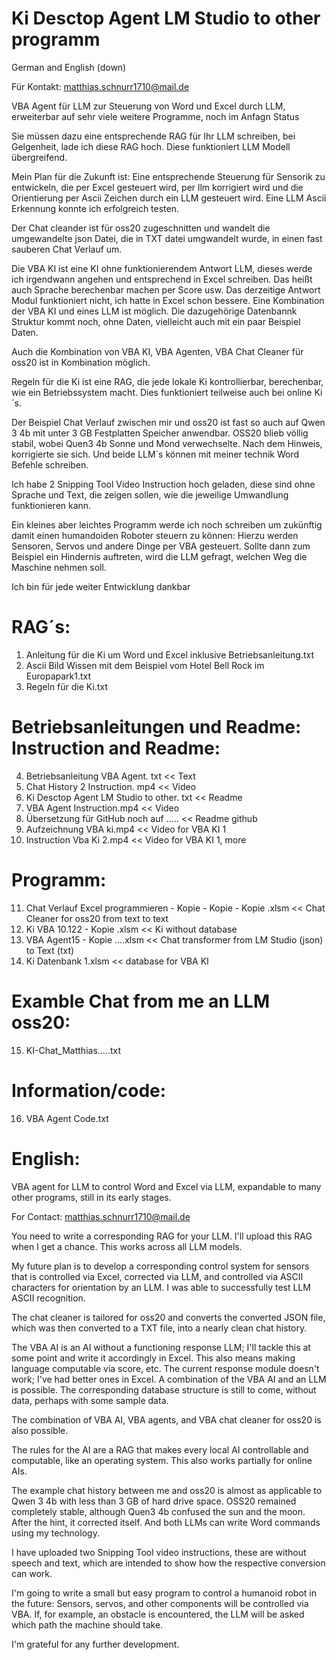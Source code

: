 # Ki Desctop Agent LM Studio to other programm

German and English (down)

Für Kontakt: matthias.schnurr1710@mail.de

VBA Agent für LLM zur Steuerung von Word und Excel durch LLM, erweiterbar auf sehr viele weitere Programme, noch im Anfagn Status

Sie müssen dazu eine entsprechende RAG für Ihr LLM schreiben, bei Gelgenheit, lade ich diese RAG hoch. Diese funktioniert LLM Modell übergreifend.

Mein Plan für die Zukunft ist: Eine entsprechende Steuerung für Sensorik zu entwickeln, die per Excel gesteuert wird, per llm korrigiert wird und die Orientierung per Ascii Zeichen durch ein LLM gesteuert wird. Eine LLM Ascii Erkennung konnte ich erfolgreich testen.

Der Chat cleander ist für oss20 zugeschnitten und wandelt die umgewandelte json Datei, die in TXT datei umgwandelt wurde, in einen fast sauberen Chat Verlauf um.

Die VBA KI ist eine KI ohne funktionierendem Antwort LLM, dieses werde ich irgendwann angehen und entsprechend in Excel schreiben. Das heißt auch Sprache berechenbar machen per Score usw. Das derzeitige Antwort Modul funktioniert nicht, ich hatte in Excel schon bessere. Eine Kombination der VBA KI und eines LLM ist möglich. Die dazugehörige Datenbannk Struktur kommt noch, ohne Daten, vielleicht auch mit ein paar Beispiel Daten.

Auch die Kombination von VBA KI, VBA Agenten, VBA Chat Cleaner für oss20 ist in Kombination möglich.

Regeln für die Ki ist eine RAG, die jede lokale Ki kontrollierbar, berechenbar, wie ein Betriebssystem macht. Dies funktioniert teilweise auch bei online Ki´s.

Der Beispiel Chat Verlauf zwischen mir und oss20 ist fast so auch auf Qwen 3 4b mit unter 3 GB Festplatten Speicher anwendbar. OSS20 blieb völlig stabil, wobei Quen3 4b Sonne und Mond verwechselte. Nach dem Hinweis, korrigierte sie sich. Und beide LLM´s können mit meiner technik Word Befehle schreiben.

Ich habe 2 Snipping Tool Video Instruction hoch geladen, diese sind ohne Sprache und Text, die zeigen sollen, wie die jeweilige Umwandlung funktionieren kann.

Ein kleines aber leichtes Programm werde ich noch schreiben um zukünftig damit einen humandoiden Roboter steuern zu können:
Hierzu werden Sensoren, Servos und andere Dinge per VBA gesteuert. Sollte dann zum Beispiel ein Hindernis auftreten, wird die LLM gefragt, welchen Weg die Maschine nehmen soll.

Ich bin für jede weiter Entwicklung dankbar


RAG´s:
======
1. Anleitung für die Ki um Word und Excel inklusive Betriebsanleitung.txt
2. Ascii Bild Wissen mit dem Beispiel vom Hotel Bell Rock im Europapark1.txt
3. Regeln für die Ki.txt



Betriebsanleitungen und Readme: Instruction and Readme:
=======================================================
4. Betriebsanleitung VBA Agent. txt           << Text
5. Chat History 2 Instruction. mp4            << Video
6. Ki Desctop Agent LM Studio to other. txt   << Readme
7. VBA Agent Instruction.mp4                  << Video
8. Übersetzung für GitHub noch auf …..        << Readme github
9. Aufzeichnung VBA ki.mp4                    << Video for VBA KI 1
10. Instruction Vba Ki 2.mp4                  << Video for VBA KI 1, more 



Programm:
=========
11. Chat Verlauf Excel programmieren - Kopie - Kopie - Kopie .xlsm       << Chat Cleaner for oss20 from text to text
12. Ki VBA 10.122 - Kopie .xlsm                                          << Ki without database
13. VBA Agent15 - Kopie ….xlsm                                           << Chat transformer from LM Studio (json) to Text (txt)
14. Ki Datenbank 1.xlsm                                                  << database for VBA KI



Examble Chat from me an LLM oss20:
==================================
15. KI-Chat_Matthias…..txt


Information/code:
=================
16. VBA Agent Code.txt



English:
========
VBA agent for LLM to control Word and Excel via LLM, expandable to many other programs, still in its early stages.

For Contact: matthias.schnurr1710@mail.de

You need to write a corresponding RAG for your LLM. I'll upload this RAG when I get a chance. This works across all LLM models.

My future plan is to develop a corresponding control system for sensors that is controlled via Excel, corrected via LLM, and controlled via ASCII characters for orientation by an LLM. I was able to successfully test LLM ASCII recognition.

The chat cleaner is tailored for oss20 and converts the converted JSON file, which was then converted to a TXT file, into a nearly clean chat history.

The VBA AI is an AI without a functioning response LLM; I'll tackle this at some point and write it accordingly in Excel. This also means making language computable via score, etc. The current response module doesn't work; I've had better ones in Excel. A combination of the VBA AI and an LLM is possible. The corresponding database structure is still to come, without data, perhaps with some sample data.

The combination of VBA AI, VBA agents, and VBA chat cleaner for oss20 is also possible.

The rules for the AI ​​are a RAG that makes every local AI controllable and computable, like an operating system. This also works partially for online AIs.

The example chat history between me and oss20 is almost as applicable to Qwen 3 4b with less than 3 GB of hard drive space. OSS20 remained completely stable, although Quen3 4b confused the sun and the moon. After the hint, it corrected itself. And both LLMs can write Word commands using my technology.

I have uploaded two Snipping Tool video instructions, these are without speech and text, which are intended to show how the respective conversion can work.

I'm going to write a small but easy program to control a humanoid robot in the future:
Sensors, servos, and other components will be controlled via VBA. If, for example, an obstacle is encountered, the LLM will be asked which path the machine should take.

I'm grateful for any further development.

